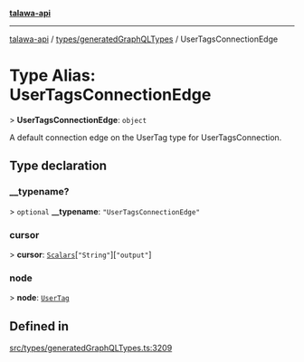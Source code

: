 [**talawa-api**](../../../README.md)

***

[talawa-api](../../../modules.md) / [types/generatedGraphQLTypes](../README.md) / UserTagsConnectionEdge

# Type Alias: UserTagsConnectionEdge

\> **UserTagsConnectionEdge**: `object`

A default connection edge on the UserTag type for UserTagsConnection.

## Type declaration

### \_\_typename?

\> `optional` **\_\_typename**: `"UserTagsConnectionEdge"`

### cursor

\> **cursor**: [`Scalars`](Scalars.md)\[`"String"`\]\[`"output"`\]

### node

\> **node**: [`UserTag`](UserTag.md)

## Defined in

[src/types/generatedGraphQLTypes.ts:3209](https://github.com/PalisadoesFoundation/talawa-api/blob/4b5c74fd36bcfc2e36f3a06b67d517e865c188be/src/types/generatedGraphQLTypes.ts#L3209)
